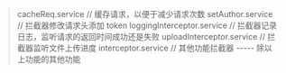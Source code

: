 > cacheReq.service // 缓存请求，以便于减少请求次数
> setAuthor.service // 拦截器修改请求头添加 token
> loggingInterceptor.service // 拦截器记录日志，监听请求的返回时间成功还是失败
> uploadInterceptor.service // 拦截器监听文件上传进度
> interceptor.service // 其他功能拦截器 ----- 除以上功能的其他功能
